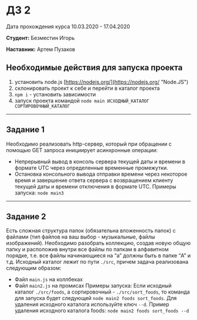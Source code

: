 # ДЗ 2
Дата прохождения курса 10.03.2020 - 17.04.2020

**Студент:** Безместин Игорь

**Наставник:** Артем Пузаков

## Необходимые действия для запуска проекта

1. установить node.js [https://nodejs.org/](https://nodejs.org/ "Node.JS")
2. cклонировать проект к себе и перейти в каталог проекта
3. `npm i` - установить зависимости
4. запуск проекта командой `node main ИСХОДНЫЙ_КАТАЛОГ СОРТИРОВОЧНЫЙ_КАТАЛОГ`

---
## Задание 1
Необходимо реализовать http-сервер, который при обращении с помощью GET запроса инициирует асинхронные операции:
- Непрерывный вывод в консоль сервера текущей даты и времени в формате UTC через определенные временные промежутки.
- Остановка консольного вывода отправки времени через некоторое время и завершение ответа сервера с возвращением клиенту текущей даты и времени отключения в формате UTC.
Примеры запуска: `node main3`

---
## Задание 2
Есть сложная структура папок (обязательна вложенность папок) с файлами (тип файлов на ваш выбор - музыкальные, файлы изображений). Необходимо разобрать коллекцию, создав новую общую папку и расположив внутри все файлы по папкам в алфавитном порядке, т.е. все файлы начинающиеся на “a” должны быть в папке “A” и т.д. Исходный каталог лежит по пути `./src`, причем задача реализована следующим образом: 
- Файл `main.js` на коллбеках
- Файл `main2.js` на промисах
Примеры запуска:
Если исходный каталог `./src/foods`, а сортировочный - `./src/sort_foods`, то команда для запуска будет следующей `node main2 foods sort_foods`. 
Для удаления исходного каталога используйте ключ `--d`. Пример удаления исходного каталога foods: `node main2 foods sort_foods --d`
